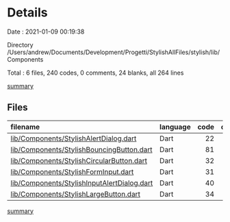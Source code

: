 # Details

Date : 2021-01-09 00:19:38

Directory /Users/andrew/Documents/Development/Progetti/StylishAllFiles/stylish/lib/Components

Total : 6 files,  240 codes, 0 comments, 24 blanks, all 264 lines

[summary](results.md)

## Files
| filename | language | code | comment | blank | total |
| :--- | :--- | ---: | ---: | ---: | ---: |
| [lib/Components/StylishAlertDialog.dart](/lib/Components/StylishAlertDialog.dart) | Dart | 22 | 0 | 2 | 24 |
| [lib/Components/StylishBouncingButton.dart](/lib/Components/StylishBouncingButton.dart) | Dart | 81 | 0 | 3 | 84 |
| [lib/Components/StylishCircularButton.dart](/lib/Components/StylishCircularButton.dart) | Dart | 32 | 0 | 3 | 35 |
| [lib/Components/StylishFormInput.dart](/lib/Components/StylishFormInput.dart) | Dart | 31 | 0 | 3 | 34 |
| [lib/Components/StylishInputAlertDialog.dart](/lib/Components/StylishInputAlertDialog.dart) | Dart | 40 | 0 | 10 | 50 |
| [lib/Components/StylishLargeButton.dart](/lib/Components/StylishLargeButton.dart) | Dart | 34 | 0 | 3 | 37 |

[summary](results.md)